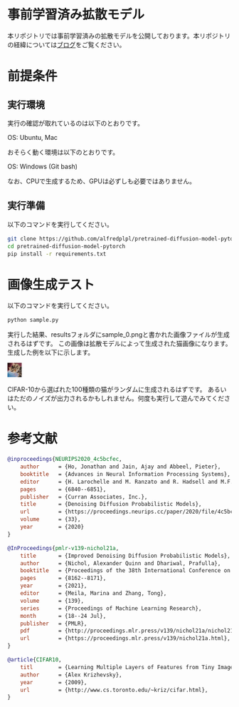 # 事前学習済み拡散モデル
本リポジトリでは事前学習済みの拡散モデルを公開しております。本リポジトリの経緯については[ブログ](https://example.com)をご覧ください。

# 前提条件
## 実行環境
実行の確認が取れているのは以下のとおりです。

OS: Ubuntu, Mac

おそらく動く環境は以下のとおりです。

OS: Windows (Git bash)

なお、CPUで生成するため、GPUは必ずしも必要ではありません。

## 実行準備
以下のコマンドを実行してください。

``` install.sh
git clone https://github.com/alfredplpl/pretrained-diffusion-model-pytorch.git
cd pretrained-diffusion-model-pytorch
pip install -r requirements.txt
```

#  画像生成テスト
以下のコマンドを実行してください。

``` sample.sh
python sample.py 
```
実行した結果、resultsフォルダにsample_0.pngと書かれた画像ファイルが生成されるはずです。
この画像は拡散モデルによって生成された猫画像になります。生成した例を以下に示します。

![cat](sample.png)

CIFAR-10から選ばれた100種類の猫がランダムに生成されるはずです。
あるいはただのノイズが出力されるかもしれません。何度も実行して遊んでみてください。

# 参考文献

``` ddpm.bib
@inproceedings{NEURIPS2020_4c5bcfec,
    author      = {Ho, Jonathan and Jain, Ajay and Abbeel, Pieter},
    booktitle   = {Advances in Neural Information Processing Systems},
    editor      = {H. Larochelle and M. Ranzato and R. Hadsell and M.F. Balcan and H. Lin},
    pages       = {6840--6851},
    publisher   = {Curran Associates, Inc.},
    title       = {Denoising Diffusion Probabilistic Models},
    url         = {https://proceedings.neurips.cc/paper/2020/file/4c5bcfec8584af0d967f1ab10179ca4b-Paper.pdf},
    volume      = {33},
    year        = {2020}
}
```

``` improve_ddpm.bib
@InProceedings{pmlr-v139-nichol21a,
    title       = {Improved Denoising Diffusion Probabilistic Models},
    author      = {Nichol, Alexander Quinn and Dhariwal, Prafulla},
    booktitle   = {Proceedings of the 38th International Conference on Machine Learning},
    pages       = {8162--8171},
    year        = {2021},
    editor      = {Meila, Marina and Zhang, Tong},
    volume      = {139},
    series      = {Proceedings of Machine Learning Research},
    month       = {18--24 Jul},
    publisher   = {PMLR},
    pdf         = {http://proceedings.mlr.press/v139/nichol21a/nichol21a.pdf},
    url         = {https://proceedings.mlr.press/v139/nichol21a.html},
}
```
``` cifar.bib
@article{CIFAR10,
    titl        = {Learning Multiple Layers of Features from Tiny Images},
    author      = {Alex Krizhevsky},
    year        = {2009},
    url         = {http://www.cs.toronto.edu/~kriz/cifar.html},
}
```